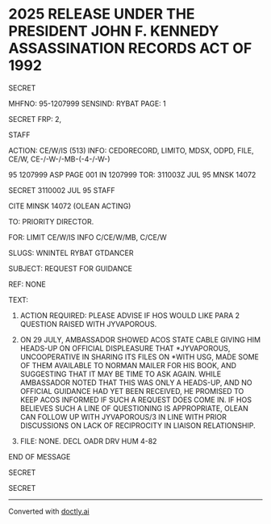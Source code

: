 # 2025 RELEASE UNDER THE PRESIDENT JOHN F. KENNEDY ASSASSINATION RECORDS ACT OF 1992

SECRET

MHFNO: 95-1207999 SENSIND: RYBAT PAGE: 1

SECRET FRP: 2,

STAFF

ACTION: CE/W/IS (513) INFO: CEDORECORD, LIMITO, MDSX, ODPD, FILE, CE/W,
CE-/-W-/-MB-(-4-/-W-)

95 1207999 ASP PAGE 001 IN 1207999
TOR: 311003Z JUL 95 MNSK 14072

SECRET 3110002 JUL 95 STAFF

CITE MINSK 14072 (OLEAN ACTING)

TO: PRIORITY DIRECTOR.

FOR: LIMIT CE/W/IS INFO C/CE/W/MB, C/CE/W

SLUGS: WNINTEL RYBAT GTDANCER

SUBJECT: REQUEST FOR GUIDANCE

REF: NONE

TEXT:

1. ACTION REQUIRED: PLEASE ADVISE IF HOS WOULD LIKE PARA 2 QUESTION RAISED WITH JYVAPOROUS.

2. ON 29 JULY, AMBASSADOR SHOWED ACOS STATE CABLE GIVING HIM HEADS-UP ON OFFICIAL DISPLEASURE THAT *JYVAPOROUS, UNCOOPERATIVE IN SHARING ITS FILES ON<LEE> *<HARVEY OSWALD>WITH USG, MADE SOME OF THEM AVAILABLE TO NORMAN MAILER FOR HIS BOOK, AND SUGGESTING THAT IT MAY BE TIME TO ASK AGAIN. WHILE AMBASSADOR NOTED THAT THIS WAS ONLY A HEADS-UP, AND NO OFFICIAL GUIDANCE HAD YET BEEN RECEIVED, HE PROMISED TO KEEP ACOS INFORMED IF SUCH A REQUEST DOES COME IN. IF HOS BELIEVES SUCH A LINE OF QUESTIONING IS APPROPRIATE, OLEAN CAN FOLLOW UP WITH JYVAPOROUS/3 IN LINE WITH PRIOR DISCUSSIONS ON LACK OF RECIPROCITY IN LIAISON RELATIONSHIP.

3. FILE: NONE. DECL OADR DRV HUM 4-82

END OF MESSAGE

SECRET

SECRET


---
Converted with [doctly.ai](https://doctly.ai)